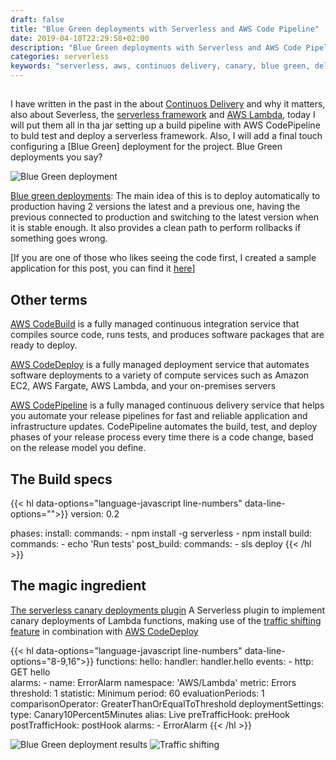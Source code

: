 ```yaml
---
draft: false
title: "Blue Green deployments with Serverless and AWS Code Pipeline"
date: 2019-04-10T22:29:58+02:00
description: "Blue Green deployments with Serverless and AWS Code Pipeline"
categories: serverless
keywords: "serverless, aws, continuos delivery, canary, blue green, deloyment"
---
```


## 
I have written in the past in the about [Continuos Delivery](/continuous-delivery-and-why-it-matters/) and why it matters, also about Severless, the [serverless framework](https://serverless.com/) and [AWS Lambda](https://aws.amazon.com/lambda/), today I will put them all in tha jar setting up a build pipeline with AWS CodePipeline to buld test and deploy a serverless framework. Also, I will add a final touch configuring a [Blue Green] deployment for the project. Blue Green deployments you say?

![Blue Green deployment](https://martinfowler.com/bliki/images/blueGreenDeployment/blue_green_deployments.png)

[Blue green deployments](https://martinfowler.com/bliki/BlueGreenDeployment.html): The main idea of this is to deploy automatically to production having 2 versions the latest and a previous one, having the previous connected to production and switching to the latest version when it is stable enough. It also provides a clean path to perform rollbacks if something goes wrong.

[If you are one of those who likes seeing the code first, I created a sample application for this post, you can find it [here](https://github.com/ccverak/serverless-code-pipeline-cicd-demo)]

## Other terms

[AWS CodeBuild](https://aws.amazon.com/codebuild/) is a fully managed continuous integration service that compiles source code, runs tests, and produces software packages that are ready to deploy.

[AWS CodeDeploy](https://aws.amazon.com/codedeploy/) is a fully managed deployment service that automates software deployments to a variety of compute services such as Amazon EC2, AWS Fargate, AWS Lambda, and your on-premises servers

[AWS CodePipeline](https://aws.amazon.com/codepipeline/) is a fully managed continuous delivery service that helps you automate your release pipelines for fast and reliable application and infrastructure updates. CodePipeline automates the build, test, and deploy phases of your release process every time there is a code change, based on the release model you define. 


## The Build specs
{{< hl data-options="language-javascript line-numbers" data-line-options="">}}
version: 0.2

phases:
  install:
    commands:
      - npm install -g serverless
      - npm install
  build:
    commands:
      - echo 'Run tests'
  post_build:
    commands:
      - sls deploy
{{< /hl >}}


## The magic ingredient
[The serverless canary deployments plugin](https://github.com/davidgf/serverless-plugin-canary-deployments) A Serverless plugin to implement canary deployments of Lambda functions, making use of the [traffic shifting feature](https://docs.aws.amazon.com/lambda/latest/dg/lambda-traffic-shifting-using-aliases.html) in combination with [AWS CodeDeploy](https://docs.aws.amazon.com/lambda/latest/dg/automating-updates-to-serverless-apps.html)

{{< hl data-options="language-javascript line-numbers" data-line-options="8-9,16">}}
functions:
  hello:
    handler: handler.hello
    events:
      - http: GET hello  
    alarms:
      - name: ErrorAlarm
        namespace: 'AWS/Lambda'
        metric: Errors
        threshold: 1
        statistic: Minimum
        period: 60
        evaluationPeriods: 1
        comparisonOperator: GreaterThanOrEqualToThreshold
    deploymentSettings:
      type: Canary10Percent5Minutes
      alias: Live
      preTrafficHook: preHook
      postTrafficHook: postHook
      alarms:
        - ErrorAlarm
{{< /hl >}}


![Blue Green deployment results](images/bluegreen.png)
![Traffic shifting](images/traffic-shifting.png)


